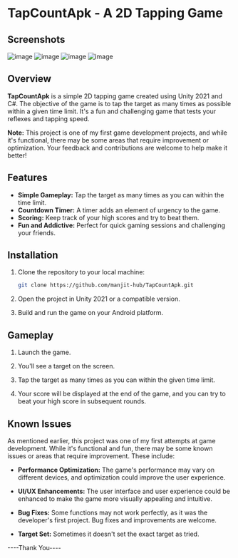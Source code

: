 # TapCountApk - A 2D Tapping Game

## Screenshots
![image](https://github.com/manjit-hub/TapCountApk/assets/119831030/d2c576be-8e4a-46d4-9255-d36e615fbd84) ![image](https://github.com/manjit-hub/TapCountApk/assets/119831030/c394fc18-d31c-441b-a8b6-520ec027d2d5)
![image](https://github.com/manjit-hub/TapCountApk/assets/119831030/b4af993e-720d-46a6-9b61-71c2fb80bc12) ![image](https://github.com/manjit-hub/TapCountApk/assets/119831030/8ba43793-4260-4953-982c-e69218d8b136)




## Overview

**TapCountApk** is a simple 2D tapping game created using Unity 2021 and C#. The objective of the game is to tap the target as many times as possible within a given time limit. It's a fun and challenging game that tests your reflexes and tapping speed.

**Note:** This project is one of my first game development projects, and while it's functional, there may be some areas that require improvement or optimization. Your feedback and contributions are welcome to help make it better!

## Features

- **Simple Gameplay:** Tap the target as many times as you can within the time limit.
- **Countdown Timer:** A timer adds an element of urgency to the game.
- **Scoring:** Keep track of your high scores and try to beat them.
- **Fun and Addictive:** Perfect for quick gaming sessions and challenging your friends.

## Installation

1. Clone the repository to your local machine:

   ```bash
   git clone https://github.com/manjit-hub/TapCountApk.git
   ```

2. Open the project in Unity 2021 or a compatible version.

3. Build and run the game on your Android platform.

## Gameplay

1. Launch the game.

2. You'll see a target on the screen.

3. Tap the target as many times as you can within the given time limit.

4. Your score will be displayed at the end of the game, and you can try to beat your high score in subsequent rounds.

## Known Issues

As mentioned earlier, this project was one of my first attempts at game development. While it's functional and fun, there may be some known issues or areas that require improvement. These include:

- **Performance Optimization:** The game's performance may vary on different devices, and optimization could improve the user experience.

- **UI/UX Enhancements:** The user interface and user experience could be enhanced to make the game more visually appealing and intuitive.

- **Bug Fixes:** Some functions may not work perfectly, as it was the developer's first project. Bug fixes and improvements are welcome.
- **Target Set:** Sometimes it doesn't set the exact target as tried.

----Thank You----
